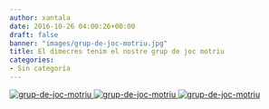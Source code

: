 ```yaml
---
author: xantala
date: 2016-10-26 04:00:26+00:00
draft: false
banner: "images/grup-de-joc-motriu.jpg"
title: El dimecres tenim el nostre grup de joc motriu
categories:
- Sin categoría
---
```


[![grup-de-joc-motriu](http://www.xantala.es/wp-content/uploads/2016/10/grup-de-joc-motriu.jpg)
](http://www.xantala.es/wp-content/uploads/2016/10/grup-de-joc-motriu.jpg)[![grup-de-joc-motriu](http://www.xantala.es/wp-content/uploads/2016/10/grup-de-joc-motriu.jpg)
](http://www.xantala.es/wp-content/uploads/2016/10/grup-de-joc-motriu.jpg)[![grup-de-joc-motriu](http://www.xantala.es/wp-content/uploads/2016/10/grup-de-joc-motriu.jpg)
](http://www.xantala.es/wp-content/uploads/2016/10/grup-de-joc-motriu.jpg)
